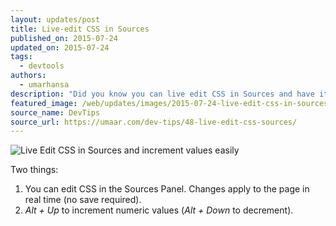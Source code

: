 ```yaml
---
layout: updates/post
title: Live-edit CSS in Sources
published_on: 2015-07-24
updated_on: 2015-07-24
tags:
  - devtools
authors:
  - umarhansa
description: "Did you know you can live edit CSS in Sources and have it update the page in real-time?"
featured_image: /web/updates/images/2015-07-24-live-edit-css-in-sources-and-increment-values-easily/live-edit-css-sources.gif
source_name: DevTips
source_url: https://umaar.com/dev-tips/48-live-edit-css-sources/
---
```

<img src="/web/updates/images/2015-07-24-live-edit-css-in-sources-and-increment-values-easily/live-edit-css-sources.gif" alt="Live Edit CSS in Sources and increment values easily">

Two things:

<ol>
<li>You can edit CSS in the Sources Panel. Changes apply to the page in real time (no save required).</li>
<li>
<em>Alt + Up</em> to increment numeric values (<em>Alt + Down</em> to decrement).</li>
</ol>
